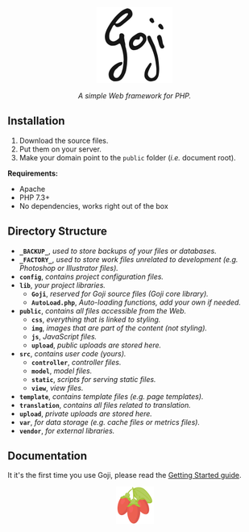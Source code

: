 <p align="center">
	<a href="#" target="_blank">
		<img src="public/img/goji__text--dark.svg"
			 alt="Goji"
			 width="150"
			 height="150">
	</a>
</p>

<p align="center">
	<em>A simple Web framework for PHP.</em>
</p>

Installation
------------

1. Download the source files.
2. Put them on your server.
2. Make your domain point to the `public` folder (*i.e.* document root).

**Requirements:**
- Apache
- PHP 7.3+
- No dependencies, works right out of the box

Directory Structure
-------------------

- **`_BACKUP_`**, *used to store backups of your files or databases.*
- **`_FACTORY_`**, *used to store work files unrelated to development (*e.g.* Photoshop or Illustrator files).*
- **`config`**, *contains project configuration files.*
- **`lib`**, *your project libraries.*
	- **`Goji`**, *reserved for Goji source files (Goji core library).*
	- **`AutoLoad.php`**, *Auto-loading functions, add your own if needed.*
- **`public`**, *contains all files accessible from the Web.*
	- **`css`**, *everything that is linked to styling.*
	- **`img`**, *images that are part of the content (not styling).*
	- **`js`**, *JavaScript files.*
	- **`upload`**, *public uploads are stored here.*
- **`src`**, *contains user code (yours).*
	- **`controller`**, *controller files.*
	- **`model`**, *model files.*
	- **`static`**, *scripts for serving static files.*
	- **`view`**, *view files.*
- **`template`**, *contains template files (*e.g.* page templates).*
- **`translation`**, *contains all files related to translation.*
- **`upload`**, *private uploads are stored here.*
- **`var`**, *for data storage (*e.g.* cache files or metrics files).*
- **`vendor`**, *for external libraries.*

Documentation
-------------

It it's the first time you use Goji, please read the [Getting Started guide](docs/index.md).

<p align="center">
	<a href="#" target="_blank">
		<img src="public/img/goji__berries.svg"
			 width="Goji Berries"
			 width="75"
			 height="75">
	</a>
</p>
